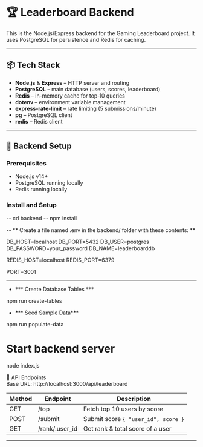 # 🏆 Leaderboard Backend

This is the Node.js/Express backend for the Gaming Leaderboard project. It uses PostgreSQL for persistence and Redis for caching.

---

## 📦 Tech Stack

- **Node.js** & **Express** – HTTP server and routing  
- **PostgreSQL** – main database (users, scores, leaderboard)  
- **Redis** – in-memory cache for top‑10 queries  
- **dotenv** – environment variable management  
- **express‑rate‑limit** – rate limiting (5 submissions/minute)  
- **pg** – PostgreSQL client  
- **redis** – Redis client  

---


## 🧪 Backend Setup

###  Prerequisites

- Node.js v14+
- PostgreSQL running locally
- Redis running locally

###  Install and Setup


-- cd backend
-- npm install

-- ** Create a file named .env in the backend/ folder with these contents: **


DB_HOST=localhost
DB_PORT=5432
DB_USER=postgres
DB_PASSWORD=your_password
DB_NAME=leaderboarddb

REDIS_HOST=localhost
REDIS_PORT=6379

PORT=3001

---
 
- *** Create Database Tables ***

npm run create-tables

- *** Seed Sample Data***

npm run populate-data

# Start backend server
node index.js


📌 API Endpoints  
Base URL: http://localhost:3000/api/leaderboard

| Method | Endpoint         | Description                       |
| ------ | ---------------- | --------------------------------- |
| GET    | /top             | Fetch top 10 users by score      |
| POST   | /submit          | Submit score `{ "user_id", score }` |
| GET    | /rank/:user_id   | Get rank & total score of a user |

---
